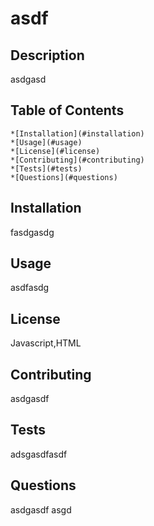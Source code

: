 
  # asdf
  ## Description
  asdgasd

  ## Table of Contents
    *[Installation](#installation)
    *[Usage](#usage)
    *[License](#license)
    *[Contributing](#contributing)
    *[Tests](#tests)
    *[Questions](#questions)

  ## Installation <a name="installation"></a>
  fasdgasdg

  ## Usage
  asdfasdg

  ## License
  Javascript,HTML

  ## Contributing
  asdgasdf

  ## Tests
  adsgasdfasdf
  
  ## Questions
  asdgasdf
  asgd

  
